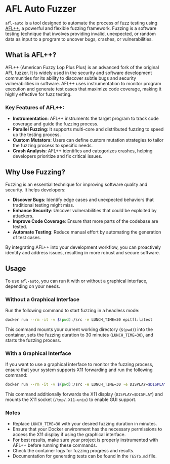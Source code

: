 # AFL Auto Fuzzer

`afl-auto` is a tool designed to automate the process of fuzz testing using [AFL++](https://github.com/AFLplusplus/AFLplusplus), a powerful and flexible fuzzing framework. Fuzzing is a software testing technique that involves providing invalid, unexpected, or random data as input to a program to uncover bugs, crashes, or vulnerabilities.

## What is AFL++?

AFL++ (American Fuzzy Lop Plus Plus) is an advanced fork of the original AFL fuzzer. It is widely used in the security and software development communities for its ability to discover subtle bugs and security vulnerabilities in software. AFL++ uses instrumentation to monitor program execution and generate test cases that maximize code coverage, making it highly effective for fuzz testing.

### Key Features of AFL++:
- **Instrumentation**: AFL++ instruments the target program to track code coverage and guide the fuzzing process.
- **Parallel Fuzzing**: It supports multi-core and distributed fuzzing to speed up the testing process.
- **Custom Mutators**: Users can define custom mutation strategies to tailor the fuzzing process to specific needs.
- **Crash Analysis**: AFL++ identifies and categorizes crashes, helping developers prioritize and fix critical issues.

## Why Use Fuzzing?

Fuzzing is an essential technique for improving software quality and security. It helps developers:
- **Discover Bugs**: Identify edge cases and unexpected behaviors that traditional testing might miss.
- **Enhance Security**: Uncover vulnerabilities that could be exploited by attackers.
- **Improve Code Coverage**: Ensure that more parts of the codebase are tested.
- **Automate Testing**: Reduce manual effort by automating the generation of test cases.

By integrating AFL++ into your development workflow, you can proactively identify and address issues, resulting in more robust and secure software.

## Usage

To use `afl-auto`, you can run it with or without a graphical interface, depending on your needs.

### Without a Graphical Interface

Run the following command to start fuzzing in a headless mode:

```bash
docker run --rm -it -v $(pwd):/src -e LUNCH_TIME=30 epitfl:latest
```

This command mounts your current working directory (`$(pwd)`) into the container, sets the fuzzing duration to 30 minutes (`LUNCH_TIME=30`), and starts the fuzzing process.

### With a Graphical Interface

If you want to use a graphical interface to monitor the fuzzing process, ensure that your system supports X11 forwarding and run the following command:

```bash
docker run --rm -it -v $(pwd):/src -e LUNCH_TIME=30 -e DISPLAY=$DISPLAY epitfl:latest
```

This command additionally forwards the X11 display (`DISPLAY=$DISPLAY`) and mounts the X11 socket (`/tmp/.X11-unix`) to enable GUI support.

### Notes

- Replace `LUNCH_TIME=30` with your desired fuzzing duration in minutes.
- Ensure that your Docker environment has the necessary permissions to access the X11 display if using the graphical interface.
- For best results, make sure your project is properly instrumented with AFL++ before running these commands.
- Check the container logs for fuzzing progress and results.
- Documentation for generating tests can be found in the `TESTS.md` file.